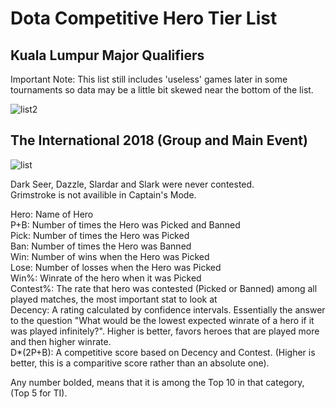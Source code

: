 # Dota Competitive Hero Tier List

## Kuala Lumpur Major Qualifiers

Important Note: This list still includes 'useless' games later in some tournaments so data may be a little bit skewed near the bottom of the list.

![list2](https://cdn.discordapp.com/attachments/296148162975105049/493024826139738123/unknown.png)

## The International 2018 (Group and Main Event)
![list](https://cdn.discordapp.com/attachments/296148162975105049/483821146190512131/unknown.png)

Dark Seer, Dazzle, Slardar and Slark were never contested.  
Grimstroke is not availible in Captain's Mode.

Hero: Name of Hero  
P+B: Number of times the Hero was Picked and Banned  
Pick: Number of times the Hero was Picked  
Ban: Number of times the Hero was Banned  
Win: Number of wins when the Hero was Picked  
Lose: Number of losses when the Hero was Picked  
Win%: Winrate of the hero when it was Picked  
Contest%: The rate that hero was contested (Picked or Banned) among all played matches, the most important stat to look at  
Decency: A rating calculated by confidence intervals. Essentially the answer to the question "What would be the lowest expected winrate of a hero if it was played infinitely?". Higher is better, favors heroes that are played more and then higher winrate.  
D*(2P+B): A competitive score based on Decency and Contest. (Higher is better, this is a comparitive score rather than an absolute one).  

Any number bolded, means that it is among the Top 10 in that category, (Top 5 for TI).
